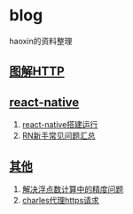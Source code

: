 # blog
haoxin的资料整理

## [图解HTTP](https://github.com/haoxinxin/blog/issues/1)

## [react-native](https://github.com/haoxinxin/blog/labels/react-native)
1. [react-native搭建运行](https://github.com/haoxinxin/blog/issues/2)
2. [RN新手常见问题汇总](https://github.com/haoxinxin/blog/issues/3)

## [其他](https://github.com/haoxinxin/blog/labels/%E5%85%B6%E4%BB%96)
1. [解决浮点数计算中的精度问题](https://github.com/haoxinxin/blog/issues/4)
2. [charles代理https请求](https://github.com/haoxinxin/blog/issues/5)
